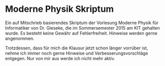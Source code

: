 Moderne Physik Skriptum
=======================
Ein auf Mitschrieb basierendes Skriptum der Vorlesung Moderne Physik für Informatiker von Dr. Gieseke, die im Sommersemester 2015 am KIT gehalten wurde.
Es besteht keine Gewähr auf Fehlerfreiheit. Hinweise werden gerne angenommen.

Trotzdessen, dass für mich die Klausur jetzt schon länger vorrüber ist, nehme ich immer noch gerne Hinweise und Verbesserungsvorschläge entgegen. Nur von mir aus werde ich nicht mehr aktiv.
